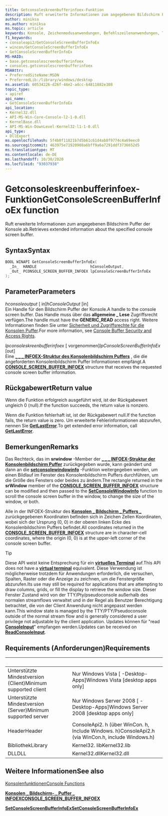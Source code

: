 ```yaml
---
title: Getconsoleskreenbufferinfoex-Funktion
description: Ruft erweiterte Informationen zum angegebenen Bildschirm Puffer der Konsole ab.
author: miniksa
ms.author: miniksa
ms.topic: article
keywords: Konsole, Zeichenmodusanwendungen, Befehlszeilenanwendungen, Terminalanwendungen, Konsolen-API
f1_keywords:
- consoleapi2/GetConsoleScreenBufferInfoEx
- wincon/GetConsoleScreenBufferInfoEx
- GetConsoleScreenBufferInfoEx
MS-HAID:
- base.getconsolescreenbufferinfoex
- consoles.getconsolescreenbufferinfoex
MSHAttr:
- PreferredSiteName:MSDN
- PreferredLib:/library/windows/desktop
ms.assetid: 60534226-d26f-44e2-a4cc-64811882e308
topic_type:
- apiref
api_name:
- GetConsoleScreenBufferInfoEx
api_location:
- Kernel32.dll
- API-MS-Win-Core-Console-l2-1-0.dll
- KernelBase.dll
- API-MS-Win-DownLevel-Kernel32-l1-1-0.dll
api_type:
- DllExport
ms.openlocfilehash: 5f4b0f11821b7d5b61c61d4ab8f9774c4a69eec0
ms.sourcegitcommit: 463975e71920908a6bff9a6a7291ddf3736652d5
ms.translationtype: MT
ms.contentlocale: de-DE
ms.lasthandoff: 10/30/2020
ms.locfileid: "93037938"
---
```

# <a name="getconsolescreenbufferinfoex-function"></a><span data-ttu-id="17753-104">Getconsoleskreenbufferinfoex-Funktion</span><span class="sxs-lookup"><span data-stu-id="17753-104">GetConsoleScreenBufferInfoEx function</span></span>

<span data-ttu-id="17753-105">Ruft erweiterte Informationen zum angegebenen Bildschirm Puffer der Konsole ab.</span><span class="sxs-lookup"><span data-stu-id="17753-105">Retrieves extended information about the specified console screen buffer.</span></span>

## <a name="syntax"></a><span data-ttu-id="17753-106">Syntax</span><span class="sxs-lookup"><span data-stu-id="17753-106">Syntax</span></span>

```C
BOOL WINAPI GetConsoleScreenBufferInfoEx(
  _In_  HANDLE                        hConsoleOutput,
  _Out_ PCONSOLE_SCREEN_BUFFER_INFOEX lpConsoleScreenBufferInfoEx
);
```

## <a name="parameters"></a><span data-ttu-id="17753-107">Parameter</span><span class="sxs-lookup"><span data-stu-id="17753-107">Parameters</span></span>

<span data-ttu-id="17753-108">*hconsoleoutput* \[ in\]</span><span class="sxs-lookup"><span data-stu-id="17753-108">*hConsoleOutput* \[in\]</span></span>  
<span data-ttu-id="17753-109">Ein Handle für den Bildschirm Puffer der Konsole.</span><span class="sxs-lookup"><span data-stu-id="17753-109">A handle to the console screen buffer.</span></span> <span data-ttu-id="17753-110">Das Handle muss über das **allgemeine \_ Lese** Zugriffsrecht verfügen.</span><span class="sxs-lookup"><span data-stu-id="17753-110">The handle must have the **GENERIC\_READ** access right.</span></span> <span data-ttu-id="17753-111">Weitere Informationen finden Sie unter [Sicherheit und Zugriffsrechte für die Konsolen Puffer](console-buffer-security-and-access-rights.md).</span><span class="sxs-lookup"><span data-stu-id="17753-111">For more information, see [Console Buffer Security and Access Rights](console-buffer-security-and-access-rights.md).</span></span>

<span data-ttu-id="17753-112">*lpconsoleskreenbufferinfoex* \[ vorgenommen\]</span><span class="sxs-lookup"><span data-stu-id="17753-112">*lpConsoleScreenBufferInfoEx* \[out\]</span></span>  
<span data-ttu-id="17753-113">Eine [**\_ \_ \_ INFOEX-Struktur des Konsolenbildschirm Puffers**](console-screen-buffer-infoex.md) , die die angeforderten Konsolenbildschirm Puffer Informationen empfängt.</span><span class="sxs-lookup"><span data-stu-id="17753-113">A [**CONSOLE\_SCREEN\_BUFFER\_INFOEX**](console-screen-buffer-infoex.md) structure that receives the requested console screen buffer information.</span></span>

## <a name="return-value"></a><span data-ttu-id="17753-114">Rückgabewert</span><span class="sxs-lookup"><span data-stu-id="17753-114">Return value</span></span>

<span data-ttu-id="17753-115">Wenn die Funktion erfolgreich ausgeführt wird, ist der Rückgabewert ungleich 0 (null).</span><span class="sxs-lookup"><span data-stu-id="17753-115">If the function succeeds, the return value is nonzero.</span></span>

<span data-ttu-id="17753-116">Wenn die Funktion fehlerhaft ist, ist der Rückgabewert null.</span><span class="sxs-lookup"><span data-stu-id="17753-116">If the function fails, the return value is zero.</span></span> <span data-ttu-id="17753-117">Um erweiterte Fehlerinformationen abzurufen, nennen Sie [**GetLastError**](https://msdn.microsoft.com/library/windows/desktop/ms679360).</span><span class="sxs-lookup"><span data-stu-id="17753-117">To get extended error information, call [**GetLastError**](https://msdn.microsoft.com/library/windows/desktop/ms679360).</span></span>

## <a name="remarks"></a><span data-ttu-id="17753-118">Bemerkungen</span><span class="sxs-lookup"><span data-stu-id="17753-118">Remarks</span></span>

<span data-ttu-id="17753-119">Das Rechteck, das im **srwindow** -Member der [**\_ \_ \_ INFOEX-Struktur der Konsolenbildschirm Puffer**](console-screen-buffer-infoex.md) zurückgegeben wurde, kann geändert und dann an die [**setconsolewindowinfo**](setconsolewindowinfo.md) -Funktion weitergegeben werden, um einen Bildlauf im Fenster des Konsolenbildschirm Puffers durchführen, um die Größe des Fensters oder beides zu ändern.</span><span class="sxs-lookup"><span data-stu-id="17753-119">The rectangle returned in the **srWindow** member of the [**CONSOLE\_SCREEN\_BUFFER\_INFOEX**](console-screen-buffer-infoex.md) structure can be modified and then passed to the [**SetConsoleWindowInfo**](setconsolewindowinfo.md) function to scroll the console screen buffer in the window, to change the size of the window, or both.</span></span>

<span data-ttu-id="17753-120">Alle in der INFOEX-Struktur des [**Konsolen \_ Bildschirm \_ Puffers \_**](console-screen-buffer-infoex.md) zurückgegebenen Koordinaten befinden sich in Zeichen Zellen Koordinaten, wobei sich der Ursprung (0, 0) in der oberen linken Ecke des Konsolenbildschirm Puffers befindet.</span><span class="sxs-lookup"><span data-stu-id="17753-120">All coordinates returned in the [**CONSOLE\_SCREEN\_BUFFER\_INFOEX**](console-screen-buffer-infoex.md) structure are in character-cell coordinates, where the origin (0, 0) is at the upper-left corner of the console screen buffer.</span></span>

> [!TIP]
> <span data-ttu-id="17753-121">Diese API weist keine Entsprechung für ein **[virtuelles Terminal](console-virtual-terminal-sequences.md)** auf.</span><span class="sxs-lookup"><span data-stu-id="17753-121">This API does not have a **[virtual terminal](console-virtual-terminal-sequences.md)** equivalent.</span></span> <span data-ttu-id="17753-122">Diese Verwendung ist möglicherweise trotzdem für Anwendungen erforderlich, die versuchen, Spalten, Raster oder die Anzeige zu zeichnen, um die Fenstergröße abzurufen.</span><span class="sxs-lookup"><span data-stu-id="17753-122">Its use may still be required for applications that are attempting to draw columns, grids, or fill the display to retrieve the window size.</span></span> <span data-ttu-id="17753-123">Dieser Fenster Zustand wird von der TTY/Pty/pseudoconsole außerhalb des normalen streamflows verwaltet und in der Regel als Benutzer Berechtigung betrachtet, die von der Client Anwendung nicht angepasst werden kann.</span><span class="sxs-lookup"><span data-stu-id="17753-123">This window state is managed by the TTY/PTY/Pseudoconsole outside of the normal stream flow and is generally considered a user privilege not adjustable by the client application.</span></span> <span data-ttu-id="17753-124">Updates können für "read [**ConsoleInput**](readconsoleinput.md)" empfangen werden.</span><span class="sxs-lookup"><span data-stu-id="17753-124">Updates can be received on [**ReadConsoleInput**](readconsoleinput.md).</span></span>

## <a name="requirements"></a><span data-ttu-id="17753-125">Requirements (Anforderungen)</span><span class="sxs-lookup"><span data-stu-id="17753-125">Requirements</span></span>

| &nbsp; | &nbsp; |
|-|-|
| <span data-ttu-id="17753-126">Unterstützte Mindestversion (Client)</span><span class="sxs-lookup"><span data-stu-id="17753-126">Minimum supported client</span></span> | <span data-ttu-id="17753-127">Nur Windows Vista \[ -Desktop-Apps\]</span><span class="sxs-lookup"><span data-stu-id="17753-127">Windows Vista \[desktop apps only\]</span></span> |
| <span data-ttu-id="17753-128">Unterstützte Mindestversion (Server)</span><span class="sxs-lookup"><span data-stu-id="17753-128">Minimum supported server</span></span> | <span data-ttu-id="17753-129">Nur Windows Server 2008 \[ -Desktop-Apps\]</span><span class="sxs-lookup"><span data-stu-id="17753-129">Windows Server 2008 \[desktop apps only\]</span></span> |
| <span data-ttu-id="17753-130">Header</span><span class="sxs-lookup"><span data-stu-id="17753-130">Header</span></span> | <span data-ttu-id="17753-131">ConsoleApi2. h (über WinCon. h, Include Windows. h)</span><span class="sxs-lookup"><span data-stu-id="17753-131">ConsoleApi2.h (via WinCon.h, include Windows.h)</span></span> |
| <span data-ttu-id="17753-132">Bibliothek</span><span class="sxs-lookup"><span data-stu-id="17753-132">Library</span></span> | <span data-ttu-id="17753-133">Kernel32. lib</span><span class="sxs-lookup"><span data-stu-id="17753-133">Kernel32.lib</span></span> |
| <span data-ttu-id="17753-134">DLL</span><span class="sxs-lookup"><span data-stu-id="17753-134">DLL</span></span> | <span data-ttu-id="17753-135">Kernel32.dll</span><span class="sxs-lookup"><span data-stu-id="17753-135">Kernel32.dll</span></span> |

## <a name="see-also"></a><span data-ttu-id="17753-136">Weitere Informationen</span><span class="sxs-lookup"><span data-stu-id="17753-136">See also</span></span>

[<span data-ttu-id="17753-137">Konsolenfunktionen</span><span class="sxs-lookup"><span data-stu-id="17753-137">Console Functions</span></span>](console-functions.md)

[<span data-ttu-id="17753-138">**Konsolen \_ Bildschirm- \_ Puffer \_ INFOEX**</span><span class="sxs-lookup"><span data-stu-id="17753-138">**CONSOLE\_SCREEN\_BUFFER\_INFOEX**</span></span>](console-screen-buffer-infoex.md)

[<span data-ttu-id="17753-139">**SetConsoleScreenBufferInfoEx**</span><span class="sxs-lookup"><span data-stu-id="17753-139">**SetConsoleScreenBufferInfoEx**</span></span>](setconsolescreenbufferinfoex.md)
